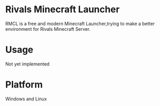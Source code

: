 # Rivals Minecraft Launcher
RMCL is a free and modern Minecraft Launcher,trying to make a better environment for Rivals Minecraft Server.
# Usage
Not yet implemented
# Platform
Windows and Linux
